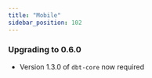 ```yaml
---
title: "Mobile"
sidebar_position: 102
---
```


### Upgrading to 0.6.0
- Version 1.3.0 of `dbt-core` now required
